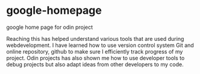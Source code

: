 # google-homepage
google home page for odin project

Reaching this has helped understand various tools that are used during webdevelopment. I have learned how to use version control system Git and online repository, github to make sure I efficiently track progress of my project. Odin projects has also shown me how to use developer tools to debug projects but also adapt ideas from other developers to my code.
